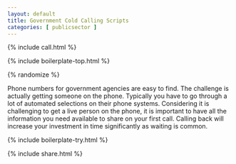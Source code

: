 ```yaml
---
layout: default
title: Government Cold Calling Scripts
categories: [ publicsector ]
---
```


{% include call.html %}

{% include boilerplate-top.html %}


{% randomize %}

Phone numbers for government agencies are easy to find. The challenge is actually getting someone on the phone. Typically you have to go through a lot of automated selections on their phone systems. Considering it is challenging to get a live person on the phone, it is important to have all the information you need available to share on your first call. Calling back will increase your investment in time significantly as waiting is common.

{% include boilerplate-try.html %}

{% include share.html %}